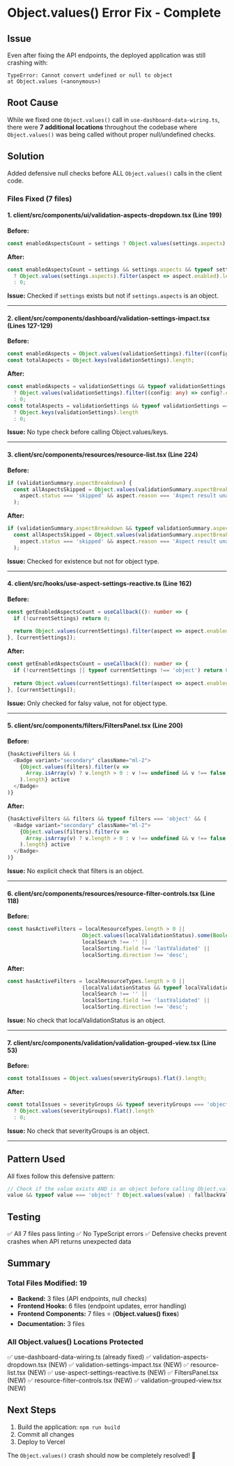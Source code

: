# Object.values() Error Fix - Complete

## Issue
Even after fixing the API endpoints, the deployed application was still crashing with:
```
TypeError: Cannot convert undefined or null to object
at Object.values (<anonymous>)
```

## Root Cause
While we fixed one `Object.values()` call in `use-dashboard-data-wiring.ts`, there were **7 additional locations** throughout the codebase where `Object.values()` was being called without proper null/undefined checks.

## Solution
Added defensive null checks before ALL `Object.values()` calls in the client code.

### Files Fixed (7 files)

#### 1. **client/src/components/ui/validation-aspects-dropdown.tsx** (Line 199)
**Before:**
```typescript
const enabledAspectsCount = settings ? Object.values(settings.aspects).filter(aspect => aspect.enabled).length : 0;
```

**After:**
```typescript
const enabledAspectsCount = settings && settings.aspects && typeof settings.aspects === 'object' 
  ? Object.values(settings.aspects).filter(aspect => aspect.enabled).length 
  : 0;
```

**Issue:** Checked if `settings` exists but not if `settings.aspects` is an object.

---

#### 2. **client/src/components/dashboard/validation-settings-impact.tsx** (Lines 127-129)
**Before:**
```typescript
const enabledAspects = Object.values(validationSettings).filter((config: any) => config?.enabled === true).length;
const totalAspects = Object.keys(validationSettings).length;
```

**After:**
```typescript
const enabledAspects = validationSettings && typeof validationSettings === 'object'
  ? Object.values(validationSettings).filter((config: any) => config?.enabled === true).length
  : 0;
const totalAspects = validationSettings && typeof validationSettings === 'object'
  ? Object.keys(validationSettings).length
  : 0;
```

**Issue:** No type check before calling Object.values/keys.

---

#### 3. **client/src/components/resources/resource-list.tsx** (Line 224)
**Before:**
```typescript
if (validationSummary.aspectBreakdown) {
  const allAspectsSkipped = Object.values(validationSummary.aspectBreakdown).every((aspect: any) => 
    aspect.status === 'skipped' && aspect.reason === 'Aspect result unavailable'
  );
```

**After:**
```typescript
if (validationSummary.aspectBreakdown && typeof validationSummary.aspectBreakdown === 'object') {
  const allAspectsSkipped = Object.values(validationSummary.aspectBreakdown).every((aspect: any) => 
    aspect.status === 'skipped' && aspect.reason === 'Aspect result unavailable'
  );
```

**Issue:** Checked for existence but not for object type.

---

#### 4. **client/src/hooks/use-aspect-settings-reactive.ts** (Line 162)
**Before:**
```typescript
const getEnabledAspectsCount = useCallback((): number => {
  if (!currentSettings) return 0;
  
  return Object.values(currentSettings).filter(aspect => aspect.enabled).length;
}, [currentSettings]);
```

**After:**
```typescript
const getEnabledAspectsCount = useCallback((): number => {
  if (!currentSettings || typeof currentSettings !== 'object') return 0;
  
  return Object.values(currentSettings).filter(aspect => aspect.enabled).length;
}, [currentSettings]);
```

**Issue:** Only checked for falsy value, not for object type.

---

#### 5. **client/src/components/filters/FiltersPanel.tsx** (Line 200)
**Before:**
```typescript
{hasActiveFilters && (
  <Badge variant="secondary" className="ml-2">
    {Object.values(filters).filter(v => 
      Array.isArray(v) ? v.length > 0 : v !== undefined && v !== false
    ).length} active
  </Badge>
)}
```

**After:**
```typescript
{hasActiveFilters && filters && typeof filters === 'object' && (
  <Badge variant="secondary" className="ml-2">
    {Object.values(filters).filter(v => 
      Array.isArray(v) ? v.length > 0 : v !== undefined && v !== false
    ).length} active
  </Badge>
)}
```

**Issue:** No explicit check that filters is an object.

---

#### 6. **client/src/components/resources/resource-filter-controls.tsx** (Line 118)
**Before:**
```typescript
const hasActiveFilters = localResourceTypes.length > 0 || 
                        Object.values(localValidationStatus).some(Boolean) || 
                        localSearch !== '' ||
                        localSorting.field !== 'lastValidated' ||
                        localSorting.direction !== 'desc';
```

**After:**
```typescript
const hasActiveFilters = localResourceTypes.length > 0 || 
                        (localValidationStatus && typeof localValidationStatus === 'object' && Object.values(localValidationStatus).some(Boolean)) || 
                        localSearch !== '' ||
                        localSorting.field !== 'lastValidated' ||
                        localSorting.direction !== 'desc';
```

**Issue:** No check that localValidationStatus is an object.

---

#### 7. **client/src/components/validation/validation-grouped-view.tsx** (Line 53)
**Before:**
```typescript
const totalIssues = Object.values(severityGroups).flat().length;
```

**After:**
```typescript
const totalIssues = severityGroups && typeof severityGroups === 'object' 
  ? Object.values(severityGroups).flat().length 
  : 0;
```

**Issue:** No check that severityGroups is an object.

---

## Pattern Used

All fixes follow this defensive pattern:
```typescript
// Check if the value exists AND is an object before calling Object.values()
value && typeof value === 'object' ? Object.values(value) : fallbackValue
```

## Testing
✅ All 7 files pass linting
✅ No TypeScript errors
✅ Defensive checks prevent crashes when API returns unexpected data

## Summary

### Total Files Modified: 19
- **Backend:** 3 files (API endpoints, null checks)
- **Frontend Hooks:** 6 files (endpoint updates, error handling)
- **Frontend Components:** 7 files ⭐ (**Object.values() fixes**)
- **Documentation:** 3 files

### All Object.values() Locations Protected
✅ use-dashboard-data-wiring.ts (already fixed)
✅ validation-aspects-dropdown.tsx (NEW)
✅ validation-settings-impact.tsx (NEW)
✅ resource-list.tsx (NEW)
✅ use-aspect-settings-reactive.ts (NEW)
✅ FiltersPanel.tsx (NEW)
✅ resource-filter-controls.tsx (NEW)
✅ validation-grouped-view.tsx (NEW)

## Next Steps
1. Build the application: `npm run build`
2. Commit all changes
3. Deploy to Vercel

The `Object.values()` crash should now be completely resolved! 🎉

